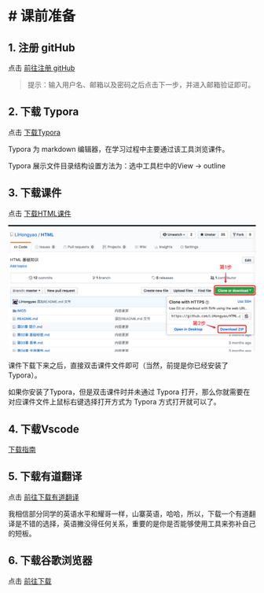 # # 课前准备

## 1. 注册 gitHub

点击 [前往注册 gitHub](https://github.com/join)

> 提示：输入用户名、邮箱以及密码之后点击下一步，并进入邮箱验证即可。

## 2. 下载 Typora

点击 [下载Typora](<https://www.typora.io/>)

Typora 为 markdown 编辑器，在学习过程中主要通过该工具浏览课件。

Typora 展示文件目录结构设置方法为：选中工具栏中的View -> outline



## 3. 下载课件

点击 [下载HTML课件](https://github.com/LiHongyao/HTML)

![](IMGS/download_html.png)

课件下载下来之后，直接双击课件文件即可（当然，前提是你已经安装了Typora）。

如果你安装了Typora，但是双击课件时并未通过 Typora 打开，那么你就需要在对应课件文件上鼠标右键选择打开方式为 Typora 方式打开就可以了。



## 4. 下载Vscode

[下载指南](https://github.com/LiHongyao/Blogs/blob/master/13.%20VSCode%20%E5%AE%89%E8%A3%85%E4%B8%8E%E4%BD%BF%E7%94%A8.md)



## 5. 下载有道翻译

点击 [前往下载有道翻译](http://cidian.youdao.com/multi.html)

我相信部分同学的英语水平和耀哥一样，山寨英语，哈哈，所以，下载一个有道翻译是不错的选择，英语撇没得任何关系，重要的是你是否能够使用工具来弥补自己的短板。



## 6. 下载谷歌浏览器

点击 [前往下载](http://www.mydown.com/soft/421/472030921.shtml)







